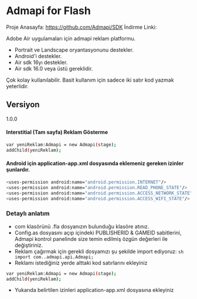 # Admapi for Flash

Proje Anasayfa: https://github.com/Admapi/SDK
İndirme Linki: 

Adobe Air uygulamaları için admapi reklam platformu.
* Portrait ve Landscape oryantasyonunu destekler.
* Android'i destekler.
* Air sdk 16yı destekler.
* Air sdk 16.0 veya üstü gereklidir.

Çok kolay kullanılabilir. Basit kullanım için sadece iki satır kod yazmak yeterlidir.

## Versiyon
1.0.0

#### Interstitial (Tam sayfa) Reklam Gösterme
```sh
var yeniReklam:Admapi = new Admapi(stage);
addChild(yeniReklam);
```

#### Android için application-app.xml dosyasında eklemeniz gereken izinler şunlardır.
```sh
<uses-permission android:name="android.permission.INTERNET"/>
<uses-permission android:name="android.permission.READ_PHONE_STATE"/>
<uses-permission android:name="android.permission.ACCESS_NETWORK_STATE"/>
<uses-permission android:name="android.permission.ACCESS_WIFI_STATE"/>
```

### Detaylı anlatım

* com klasörünü .fla dosyanızın bulunduğu klasöre atınız.
* Config.as dosyasını açıp içindeki PUBLISHERID & GAMEID sabitlerini, Admapi kontrol panelinde size temin edilmiş özgün değerleri ile değiştiriniz.
* Reklam çağırmak için gerekli dosyamızı şu şekilde import ediyoruz: ```sh import com..admapi.api.Admapi; ```
* Reklamı istediğiniz yerde alttaki kod satırlarını ekleyiniz
```sh
var yeniReklam:Admapi = new Admapi(stage);
addChild(yeniReklam);
```
* Yukarıda belirtilen izinleri application-app.xml dosyasına ekleyiniz
